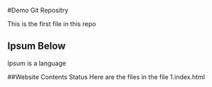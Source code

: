 #Demo Git Repositry

This is the first file in this repo

## Ipsum Below

Ipsum is a language

##Website Contents
Status
Here are the files in the file
1.index.html
